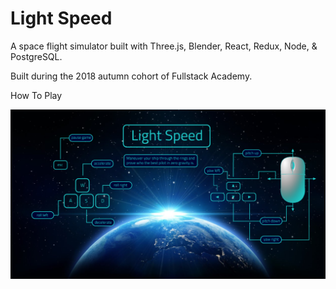 # Light Speed

A space flight simulator built with Three.js, Blender, React, Redux, Node, & PostgreSQL.

Built during the 2018 autumn cohort of Fullstack Academy.

How To Play

![light-speed](https://github.com/light-speed/light-speed-rev1/blob/master/public/images/readme.png)
